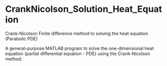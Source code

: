 # CrankNicolson_Solution_Heat_Equation
Crank-Nicolson Finite difference method to solving the heat equation (Parabolic PDE)

A general-purpose MATLAB program to solve the one-dimensional heat equation (partial differential equation - PDE) using the Crank-Nicolson method.
